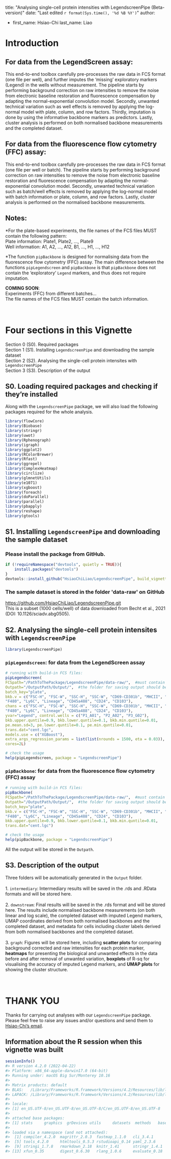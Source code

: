 title: "Analysing single-cell protein intensities with LegendscreenPipe (Beta-version)"
date: "Last edited `r format(Sys.time(), '%d %B %Y')`"
author:
  - first_name: Hsiao-Chi
    last_name: Liao

# Introduction

## For data from the LegendScreen assay:

This end-to-end toolbox carefully pre-processes the raw data in FCS
format (one file per well), and further imputes the ‘missing’
exploratory markers (Legend) in the wells without measurement. The
pipeline starts by performing background correction on raw intensities
to remove the noise from electronic baseline restoration and
fluorescence compensation by adapting the normal-exponential convolution
model. Secondly, unwanted technical variation such as well effects is
removed by applying the log-normal model with plate, column, and row
factors. Thirdly, imputation is done by using the informative backbone
markers as predictors. Lastly, cluster analysis is performed on both
normalised backbone measurements and the completed dataset.

## For data from the fluorescence flow cytometry (FFC) assay:

This end-to-end toolbox carefully pre-processes the raw data in FCS
format (one file per well or batch). The pipeline starts by performing
background correction on raw intensities to remove the noise from
electronic baseline restoration and fluorescence compensation by
adapting the normal-exponential convolution model. Secondly, unwanted
technical variation such as batch/well effects is removed by applying
the log-normal model with batch information or plate, column, and row
factors. Lastly, cluster analysis is performed on the normalised
backbone measurements.

## Notes:

\*For the plate-based experiments, the file names of the FCS files MUST
contain the following pattern: <br> Plate information: Plate1, Plate2,
…, Plate9 <br> Well information: A1, A2, …, A12, B1, …, H1, …, H12

\*The function `pipBackbone` is designed for normalising data from the
fluorescence flow cytometry (FFC) assay. The main difference between the
functions `pipLegendscreen` and `pipBackbone` is that `pipBackbone` does
not contain the ‘exploratory’ `Legend` markers, and thus does not
require imputation.

**COMING SOON**: <br> Experiments (FFC) from different batches… <br> The file
names of the FCS files MUST contain the batch information. <br> <br>
<br>

# Four sections in this Vignette

Section 0 (S0). Required packages <br> Section 1 (S1). Installing `LegendscreenPipe` and downloading the sample dataset <br> Section 2 (S2). Analysing the single-cell
protein intensites with `LegendscreenPipe` <br> Section 3 (S3).
Description of the output

## S0. Loading required packages and checking if they’re installed

Along with the `LegendscreenPipe` package, we will also load the
following packages required for the whole analysis.

``` r
library(flowCore)
library(Biobase)
library(stringr)
library(uwot)
library(Rphenograph)
library(igraph)
library(ggplot2)
library(RColorBrewer)
library(Rfast)
library(ggrepel)
library(ComplexHeatmap)
library(circlize)
library(glmnetUtils)
library(e1071)
library(xgboost)
library(foreach)
library(doParallel)
library(parallel)
library(pbapply)
library(reshape)
library(gtools)
```

## S1. Installing `LegendscreenPipe` and downloading the sample dataset

### Please install the package from GitHub.

``` r
if (!requireNamespace("devtools", quietly = TRUE)){
    install.packages("devtools")
}
devtools::install_github("HsiaoChiLiao/LegendscreenPipe", build_vignettes=FALSE)
```
### The sample dataset is stored in the folder 'data-raw' on GitHub
https://github.com/HsiaoChiLiao/LegendscreenPipe.git
<br>
This is a subset (1000 cells/well) of data downloaded from Becht et al., 2021 (DOI: 10.1126/sciadv.abg0505).
<br>

## S2. Analysing the single-cell protein intensites with `LegendscreenPipe`

``` r
library(LegendscreenPipe)
```

### `pipLegendscreen`: for data from the LegendScreen assay

``` r
# running with build-in FCS files:
pipLegendscreen(
FCSpath="/PathToThePackage/LegendscreenPipe/data-raw/",  #must contain 'LegendscreenPipe/data-raw'
Outpath="/OutputPath/Output/",  #the folder for saving output should be named 'Output'
batch_key="plate",
bkb.v = c("FSC-H", "FSC-W", "SSC-H", "SSC-W", "CD69-CD301b", "MHCII", "CD4", "CD44", "CD8", "CD11c", "CD11b",
"F480", "Ly6C", "Lineage", "CD45a488", "CD24", "CD103"), 
chans = c("FSC-H", "FSC-W", "SSC-H", "SSC-W", "CD69-CD301b", "MHCII", "CD4", "CD44", "CD8", "CD11c", "CD11b",
"F480", "Ly6C", "Lineage", "CD45a488", "CD24", "CD103"), 
yvar="Legend", control.wells = c("P1_A01", "P2_A02", "P3_G02"), 
bkb.upper.quntile=0.9, bkb.lower.quntile=0.1, bkb.min.quntile=0.01, 
pe.mean.sd=3, pe.lower.quntile=0.1, pe.min.quntile=0.01,
trans.dat="cent.lgc", 
models.use = c("XGBoost"),
extra_args_regression_params = list(list(nrounds = 1500, eta = 0.03)),
cores=2L)

# check the usage
help(pipLegendscreen, package = "LegendscreenPipe")
```

### `pipBackbone`: for data from the fluorescence flow cytometry (FFC) assay

``` r
# running with build-in FCS files:
pipBackbone(
FCSpath="/PathToThePackage/LegendscreenPipe/data-raw/",  #must contain 'LegendscreenPipe/data-raw'
Outpath="/OutputPath/Output/",  #the folder for saving output should be named 'Output'
batch_key="plate",
bkb.v = c("FSC-H", "FSC-W", "SSC-H", "SSC-W", "CD69-CD301b", "MHCII", "CD4", "CD44", "CD8", "CD11c", "CD11b",
"F480", "Ly6C", "Lineage", "CD45a488", "CD24", "CD103"), 
bkb.upper.quntile=0.9, bkb.lower.quntile=0.1, bkb.min.quntile=0.01, 
trans.dat="cent.lgc")

# check the usage
help(pipBackbone, package = "LegendscreenPipe")
```

All the output will be stored in the `Outpath`.

## S3. Description of the output

Three folders will be automatically generated in the `Output` folder.
<br> <br> 1. `intermediary`: Intermediary results will be saved in the
.rds and .RData formats and will be stored here. <br> <br> 2.
`downstream`: Final results will be saved in the .rds format and will be
stored here. The results include normalised backbone measurements (on
both linear and log scale), the completed dataset with imputed Legend
markers, UMAP coordinates derived from both normalised backbones and the
completed dataset, and metadata for cells including cluster labels
derived from both normalised backbones and the completed dataset. <br>
<br> 3. `graph`: Figures will be stored here, including **scatter
plots** for comparing background corrected and raw intensities for each
protein marker, **heatmaps** for presenting the biological and unwanted
effects in the data before and after removal of unwanted variation,
**boxplots** of R-sq for visualising the accuracy of imputed Legend
markers, and **UMAP plots** for showing the cluster structure. <br> <br>
<br>

# THANK YOU

Thanks for carrying out analyses with our `LegendscreenPipe` package.
Please feel free to raise any issues and/or questions and send them to
[Hsiao-Chi’s email](hsiaochi.liao@student.unimelb.edu.au).

## Information about the R session when this vignette was built

``` r
sessionInfo()
#> R version 4.2.0 (2022-04-22)
#> Platform: x86_64-apple-darwin17.0 (64-bit)
#> Running under: macOS Big Sur/Monterey 10.16
#> 
#> Matrix products: default
#> BLAS:   /Library/Frameworks/R.framework/Versions/4.2/Resources/lib/libRblas.0.dylib
#> LAPACK: /Library/Frameworks/R.framework/Versions/4.2/Resources/lib/libRlapack.dylib
#> 
#> locale:
#> [1] en_US.UTF-8/en_US.UTF-8/en_US.UTF-8/C/en_US.UTF-8/en_US.UTF-8
#> 
#> attached base packages:
#> [1] stats     graphics  grDevices utils     datasets  methods   base     
#> 
#> loaded via a namespace (and not attached):
#>  [1] compiler_4.2.0  magrittr_2.0.3  fastmap_1.1.0   cli_3.4.1      
#>  [5] tools_4.2.0     htmltools_0.5.3 rstudioapi_0.14 yaml_2.3.6     
#>  [9] stringi_1.7.8   rmarkdown_2.18  knitr_1.41      stringr_1.4.1  
#> [13] xfun_0.35       digest_0.6.30   rlang_1.0.6     evaluate_0.18
```
